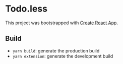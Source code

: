 # Todo.less

This project was bootstrapped with [Create React App](https://github.com/facebookincubator/create-react-app).

## Build

- `yarn build`: generate the production build
- `yarn extension`: generate the development build


